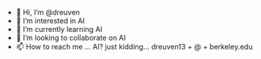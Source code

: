 - 👋 Hi, I’m @dreuven
- 👀 I’m interested in AI
- 🌱 I’m currently learning AI
- 💞️ I’m looking to collaborate on AI
- 📫 How to reach me ... AI? just kidding... dreuven13 + @ + berkeley.edu

<!---
dreuven/dreuven is a ✨ special ✨ repository because its `README.md` (this file) appears on your GitHub profile.
You can click the Preview link to take a look at your changes.
--->
